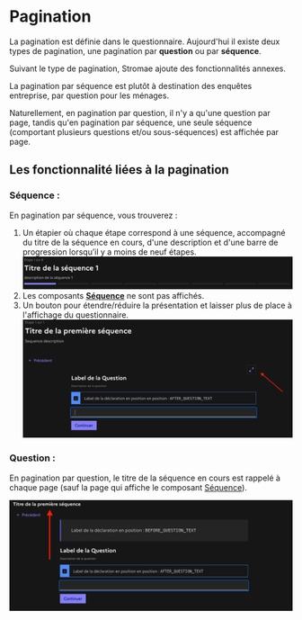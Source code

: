 # Pagination

La pagination est définie dans le questionnaire. Aujourd'hui il existe deux types de pagination, une pagination par **question** ou par **séquence**.

Suivant le type de pagination, Stromae ajoute des fonctionnalités annexes.

La pagination par séquence est plutôt à destination des enquêtes entreprise, par question pour les ménages.

Naturellement, en pagination par question, il n'y a qu'une question par page, tandis qu'en pagination par séquence, une seule séquence (comportant plusieurs questions et/ou sous-séquences) est affichée par page.

## Les fonctionnalité liées à la pagination

### Séquence :

En pagination par séquence, vous trouverez :

1. Un étapier où chaque étape correspond à une séquence, accompagné du titre de la séquence en cours, d'une description et d'une barre de progression lorsqu’il y a moins de neuf étapes.
   ![](/img/etapier.png)
2. Les composants [**Séquence**](https://inseefr.github.io/Lunatic/docs/components/decorations/sequence) ne sont pas affichés.
3. Un bouton pour étendre/réduire la présentation et laisser plus de place à l'affichage du questionnaire.
   ![expand](/img/expand.png)

### Question :

En pagination par question, le titre de la séquence en cours est rappelé à chaque page (sauf la page qui affiche le composant [Séquence](https://inseefr.github.io/Lunatic-DSFR/storybook/?path=/docs/components-sequence--documentation)).

![](/img/title-seq-question.png)
